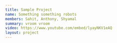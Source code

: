 ```yaml
---
title: Sample Project
name: Something something robots
members: Sahit, Anthony, Shyamal
summary: vroom vroom
video: https://www.youtube.com/embed/lyayNKV1eAQ
layout: project
---
```

